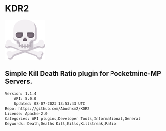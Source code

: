 # KDR2
<img src="https://raw.githubusercontent.com/Aboshxm2/KDR2/60fe930268ab58cfe6a5ccd3b4025eccc1e94b46/icon.png" width="128" height="128" />

## Simple Kill Death Ratio plugin for Pocketmine-MP Servers.
```properties
Version: 1.1.4
    API: 5.0.0
    Updated: 08-07-2023 13:53:43 UTC
Repo: https://github.com/Aboshxm2/KDR2
License: Apache-2.0
Categories: API plugins,Developer Tools,Informational,General
Keywords: Death,Deaths,Kill,Kills,Killstreak,Ratio
```